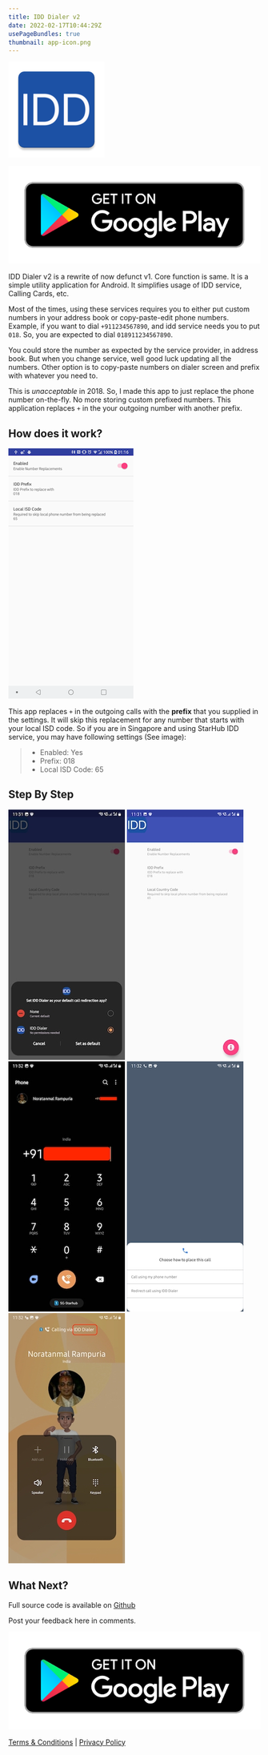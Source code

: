 ```yaml
---
title: IDD Dialer v2
date: 2022-02-17T10:44:29Z
usePageBundles: true
thumbnail: app-icon.png
---
```


![IDD Dialer:right](app-icon.png)

[![](google-play-badge.png)][google-play-link]

IDD Dialer v2 is a rewrite of now defunct v1. Core function is same. It is a simple utility application for Android. It simplifies usage of IDD service, Calling Cards, etc.

Most of the times, using these services requires you to either put custom numbers in your address book or copy-paste-edit phone numbers. Example, if you want to dial `+911234567890`, and idd service needs you to put `018`. So, you are expected to dial `018911234567890`.

You could store the number as expected by the service provider, in address book. But when you change service, well good luck updating all the numbers. Other option is to copy-paste numbers on dialer screen and prefix with whatever you need to.

This is _unacceptable_ in 2018. So, I made this app to just replace the phone number on-the-fly. No more storing custom prefixed numbers.
This application replaces `+` in the your outgoing number with another prefix.

## How does it work?

![IDD Settings::right](settings.png)

This app replaces `+` in the outgoing calls with the **prefix** that you supplied in the settings. It will skip this replacement for any number that starts with your local ISD code. So if you are in Singapore and using StarHub IDD service, you may have following settings (See image):

> - Enabled: Yes
> - Prefix: 018
> - Local ISD Code: 65

## Step By Step

![Step 1: Launch Application and Allow Call Redirection](1-android-call-redirect-permission.jpg)
![Step 2: On this setting screen change as per your IDD service settings and enable the app:inline](2-app-main-screen.jpg)
![Step 3: Go to your phone dialer and dial you number by typing the number or selecting from contact book](3-number-dialing.jpg)
![Step 4: Android will ask for confirmation to dial using IDD Dialer](4-pre-call-confirmation.jpg)
![Step 5: Thats it, now you are calling using the IDD Dialer with your prefixed number](5-dialed-via-app.jpg)

## What Next?

Full source code is available on [Github](https://github.com/yogendra/idd)

Post your feedback here in comments.

[![](google-play-badge.png)][google-play-link]

[Terms & Conditions][tnc] | [Privacy Policy][privacy-policy]

[download]: https://drive.google.com/file/d/15IO80cdZgxTb1HsYO51fbB701CWSXE_K/view
[number-replace-image]: number-replace-image.png
[icon]: app-icon.png
[example-starhub]: example-starhub.png
[privacy-policy]: privacy-policy
[tnc]: terms-and-conditions
[google-play-link]: https://play.google.com/store/apps/details?id=me.yogendra.iddv2
